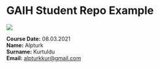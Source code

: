 # GAIH Student Repo Example
![](img/newlogo.png)

**Course Date:** 08.03.2021  
**Name:** Alpturk  
**Surname:** Kurtuldu  
**Email:** alpturkkur@gmail.com  


